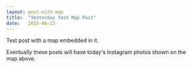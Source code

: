 ```yaml
---
layout: post-with-map
title:  "Yesterday Test Map Post"
date:   2015-06-13
---
```


<p class="intro"><span class="dropcap">T</span>est post with a map embedded in it.</p>

Eventually these posts will have today's Instagram photos shown on the map above.
